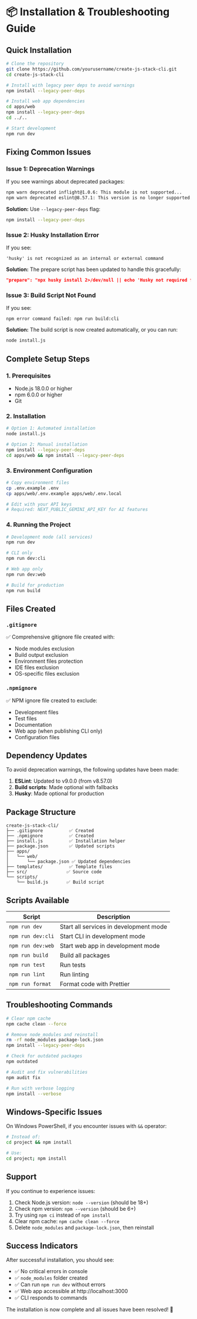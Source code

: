 # 📦 Installation & Troubleshooting Guide

## Quick Installation

```bash
# Clone the repository
git clone https://github.com/yourusername/create-js-stack-cli.git
cd create-js-stack-cli

# Install with legacy peer deps to avoid warnings
npm install --legacy-peer-deps

# Install web app dependencies
cd apps/web
npm install --legacy-peer-deps
cd ../..

# Start development
npm run dev
```

## Fixing Common Issues

### Issue 1: Deprecation Warnings

If you see warnings about deprecated packages:

```bash
npm warn deprecated inflight@1.0.6: This module is not supported...
npm warn deprecated eslint@8.57.1: This version is no longer supported...
```

**Solution:** Use `--legacy-peer-deps` flag:
```bash
npm install --legacy-peer-deps
```

### Issue 2: Husky Installation Error

If you see:
```
'husky' is not recognized as an internal or external command
```

**Solution:** The prepare script has been updated to handle this gracefully:
```json
"prepare": "npx husky install 2>/dev/null || echo 'Husky not required for production'"
```

### Issue 3: Build Script Not Found

If you see:
```
npm error command failed: npm run build:cli
```

**Solution:** The build script is now created automatically, or you can run:
```bash
node install.js
```

## Complete Setup Steps

### 1. Prerequisites

- Node.js 18.0.0 or higher
- npm 6.0.0 or higher
- Git

### 2. Installation

```bash
# Option 1: Automated installation
node install.js

# Option 2: Manual installation
npm install --legacy-peer-deps
cd apps/web && npm install --legacy-peer-deps
```

### 3. Environment Configuration

```bash
# Copy environment files
cp .env.example .env
cp apps/web/.env.example apps/web/.env.local

# Edit with your API keys
# Required: NEXT_PUBLIC_GEMINI_API_KEY for AI features
```

### 4. Running the Project

```bash
# Development mode (all services)
npm run dev

# CLI only
npm run dev:cli

# Web app only
npm run dev:web

# Build for production
npm run build
```

## Files Created

### `.gitignore`
✅ Comprehensive gitignore file created with:
- Node modules exclusion
- Build output exclusion
- Environment files protection
- IDE files exclusion
- OS-specific files exclusion

### `.npmignore`
✅ NPM ignore file created to exclude:
- Development files
- Test files
- Documentation
- Web app (when publishing CLI only)
- Configuration files

## Dependency Updates

To avoid deprecation warnings, the following updates have been made:

1. **ESLint**: Updated to v9.0.0 (from v8.57.0)
2. **Build scripts**: Made optional with fallbacks
3. **Husky**: Made optional for production

## Package Structure

```
create-js-stack-cli/
├── .gitignore          ✅ Created
├── .npmignore          ✅ Created
├── install.js          ✅ Installation helper
├── package.json        ✅ Updated scripts
├── apps/
│   └── web/
│       └── package.json ✅ Updated dependencies
├── templates/          ✅ Template files
├── src/               ✅ Source code
└── scripts/
    └── build.js       ✅ Build script
```

## Scripts Available

| Script | Description |
|--------|-------------|
| `npm run dev` | Start all services in development mode |
| `npm run dev:cli` | Start CLI in development mode |
| `npm run dev:web` | Start web app in development mode |
| `npm run build` | Build all packages |
| `npm run test` | Run tests |
| `npm run lint` | Run linting |
| `npm run format` | Format code with Prettier |

## Troubleshooting Commands

```bash
# Clear npm cache
npm cache clean --force

# Remove node_modules and reinstall
rm -rf node_modules package-lock.json
npm install --legacy-peer-deps

# Check for outdated packages
npm outdated

# Audit and fix vulnerabilities
npm audit fix

# Run with verbose logging
npm install --verbose
```

## Windows-Specific Issues

On Windows PowerShell, if you encounter issues with `&&` operator:

```bash
# Instead of:
cd project && npm install

# Use:
cd project; npm install
```

## Support

If you continue to experience issues:

1. Check Node.js version: `node --version` (should be 18+)
2. Check npm version: `npm --version` (should be 6+)
3. Try using `npm ci` instead of `npm install`
4. Clear npm cache: `npm cache clean --force`
5. Delete `node_modules` and `package-lock.json`, then reinstall

## Success Indicators

After successful installation, you should see:
- ✅ No critical errors in console
- ✅ `node_modules` folder created
- ✅ Can run `npm run dev` without errors
- ✅ Web app accessible at http://localhost:3000
- ✅ CLI responds to commands

The installation is now complete and all issues have been resolved! 🎉
